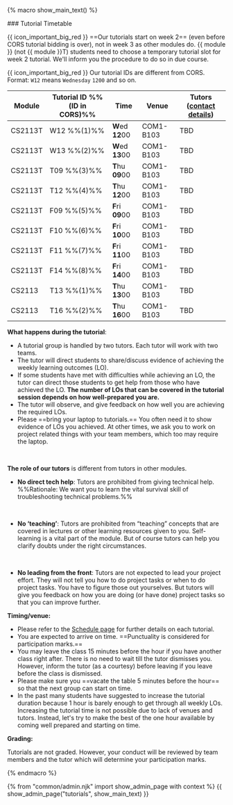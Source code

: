 {% macro show_main_text() %}
<div id="main">

<panel type="seamless" expanded >
<span slot="header" class="card-title"><markdown>### Tutorial Timetable</markdown></span>
<div id="tutorialTimetable">

<tip-box> 

{{ icon_important_big_red }} ==Our tutorials start on week 2== (even before CORS tutorial bidding is over), not in week 3 as other modules do. {{ module }} (not {{ module }}T) students need to choose a temporary tutorial slot for week 2 tutorial. We'll inform you the procedure to do so in due course.

{{ icon_important_big_red }} Our tutorial IDs are different from CORS. Format: `W12` means `Wednesday` `1200` and so on.

</tip-box>

| Module | Tutorial ID %%(ID in CORS)%% | Time      | Venue            | Tutors ([contact details](https://goo.gl/ZJKZNt)) 
|---------------|----------------|------------------|------------------|----
| CS2113T       | W12  %%(1)%%   | **W**ed **12**00 | COM1-B103        | TBD            
| CS2113T       | W13  %%(2)%%   | **W**ed **13**00 | COM1-B103        | TBD            
| CS2113T       | T09  %%(3)%%   | **T**hu **09**00 | COM1-B103        | TBD            
| CS2113T       | T12  %%(4)%%   | **T**hu **12**00 | COM1-B103        | TBD            
| CS2113T       | F09  %%(5)%%   | **F**ri **09**00 | COM1-B103        | TBD            
| CS2113T       | F10  %%(6)%%   | **F**ri **10**00 | COM1-B103        | TBD            
| CS2113T       | F11  %%(7)%%   | **F**ri **11**00 | COM1-B103        | TBD      
| CS2113T       | F14  %%(8)%%   | **F**ri **14**00 | COM1-B103        | TBD      
| CS2113        | T13  %%(1)%%   | **T**hu **13**00 | COM1-B103        | TBD            
| CS2113        | T16  %%(2)%%   | **T**hu **16**00 | COM1-B103        | TBD      

</div>
</panel>

<panel type="seamless" header="### Tutorial Structure" expanded >
<div id="tutorialStructure">

**What happens during the tutorial**:

* A tutorial group is handled by two tutors. Each tutor will work with two teams.
* The tutor will direct students to share/discuss evidence of achieving the weekly learning outcomes (LO). 
* If some students have met with difficulties while achieving an LO, the tutor can direct those students to get help from those who have achieved the LO. **The number of LOs that can be covered in the tutorial session depends on how well-prepared you are.**
* The tutor will observe, and give feedback on how well you are achieving the required LOs.
* Please ==bring your laptop to tutorials.== You often need it to show evidence of LOs you achieved. At other times, we ask you to work on project related things with your team members, which too may require the laptop.

<div class="indented-level2">
<panel src="appendixC-faq.md#admin-faq-noLaptop" header="Admin {{ icon_embedding }} FAQ: What if I don't carry around a laptop?" class="embedding" minimized />
</div>

<br/>

**The role of our tutors** is different from tutors in other modules.

* **No direct tech help**: Tutors are prohibited from giving technical help. %%Rationale: We want you to learn the vital survival skill of troubleshooting technical problems.%%    

<div class="indented-level2">
<panel src="appendixD-help.md#main" header="Admin {{ icon_embedding }} Appendix D: How to get Help in {{ module_pair }}" class="embedding" minimized />
</div>

<br/>

* **No ‘teaching’**: Tutors are prohibited from “teaching” concepts that are covered in lectures or other learning resources given to you. Self-learning is a vital part of the module. But of course tutors can help you clarify doubts under the right circumstances. 

<div class="indented-level2">
<panel src="appendixD-help.md#questions-for-tutros" header="Admin {{ icon_embedding }} Appendix D (extract): Questions suitable for tutor" class="embedding" minimized />
</div>

<br/>

* **No leading from the front**: Tutors are not expected to lead your project effort. They will not tell you how to do project tasks or when to do project tasks. You have to figure those out yourselves. But tutors will give you feedback on how you are doing (or have done) project tasks so that you can improve further.   

**Timing/venue:**

* Please refer to the [Schedule page]({{baseUrl}}/index.html) for further details on each tutorial.
* You are expected to arrive on time. ==Punctuality is considered for participation marks.==
* You may leave the class 15 minutes before the hour if you have another class right after. There is no need to wait till the tutor dismisses you. However, inform the tutor (as a courtesy) before leaving if you leave before the class is dismissed.
* Please make sure you ==vacate the table 5 minutes before the hour== so that the next group can start on time.
* In the past many students have suggested to increase the tutorial duration because 1 hour is barely enough to get through all weekly LOs. Increasing the tutorial time is not possible due to lack of venues and tutors. Instead, let's try to make the best of the one hour available by coming well prepared and starting on time.

**Grading:**

Tutorials are not graded. However, your conduct will be reviewed by team members and the tutor which will determine your participation marks.

</div>
</panel>
</div>
{% endmacro %}

{% from "common/admin.njk" import show_admin_page with context %}
{{ show_admin_page("tutorials", show_main_text) }}